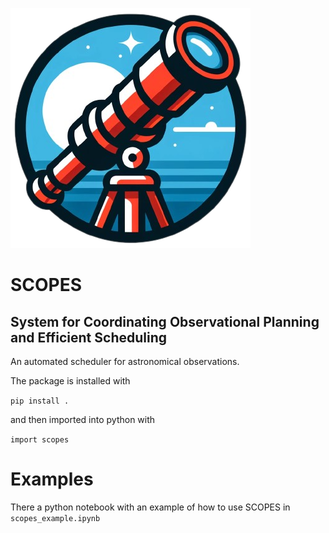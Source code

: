 ![logo](logo.png)

# SCOPES

## **S**ystem for **C**oordinating **O**bservational **P**lanning and **E**fficient **S**cheduling

An automated scheduler for astronomical observations.

The package is installed with

```pip install .```

and then imported into python with

`import scopes`

# Examples

There a python notebook with an example of how to use SCOPES in `scopes_example.ipynb`